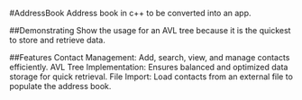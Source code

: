 #AddressBook
Address book in c++ to be converted into an app.

##Demonstrating
Show the usage for an AVL tree because it is the quickest to store and retrieve data.

##Features
Contact Management: Add, search, view, and manage contacts efficiently.
AVL Tree Implementation: Ensures balanced and optimized data storage for quick retrieval.
File Import: Load contacts from an external file to populate the address book.